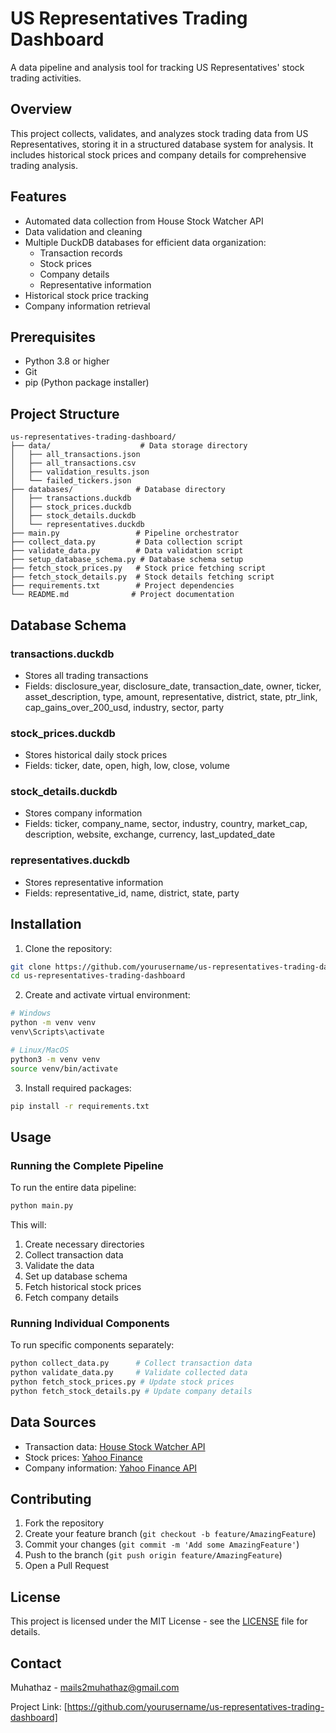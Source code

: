 # US Representatives Trading Dashboard

A data pipeline and analysis tool for tracking US Representatives' stock trading activities.

## Overview

This project collects, validates, and analyzes stock trading data from US Representatives, storing it in a structured database system for analysis. It includes historical stock prices and company details for comprehensive trading analysis.

## Features

- Automated data collection from House Stock Watcher API
- Data validation and cleaning
- Multiple DuckDB databases for efficient data organization:
  - Transaction records
  - Stock prices
  - Company details
  - Representative information
- Historical stock price tracking
- Company information retrieval

## Prerequisites

- Python 3.8 or higher
- Git
- pip (Python package installer)

## Project Structure

```
us-representatives-trading-dashboard/
├── data/                    # Data storage directory
│   ├── all_transactions.json
│   ├── all_transactions.csv
│   ├── validation_results.json
│   └── failed_tickers.json
├── databases/              # Database directory
│   ├── transactions.duckdb
│   ├── stock_prices.duckdb
│   ├── stock_details.duckdb
│   └── representatives.duckdb
├── main.py                 # Pipeline orchestrator
├── collect_data.py         # Data collection script
├── validate_data.py        # Data validation script
├── setup_database_schema.py # Database schema setup
├── fetch_stock_prices.py   # Stock price fetching script
├── fetch_stock_details.py  # Stock details fetching script
├── requirements.txt        # Project dependencies
└── README.md              # Project documentation
```

## Database Schema

### transactions.duckdb

- Stores all trading transactions
- Fields: disclosure_year, disclosure_date, transaction_date, owner, ticker, asset_description, type, amount, representative, district, state, ptr_link, cap_gains_over_200_usd, industry, sector, party

### stock_prices.duckdb

- Stores historical daily stock prices
- Fields: ticker, date, open, high, low, close, volume

### stock_details.duckdb

- Stores company information
- Fields: ticker, company_name, sector, industry, country, market_cap, description, website, exchange, currency, last_updated_date

### representatives.duckdb

- Stores representative information
- Fields: representative_id, name, district, state, party

## Installation

1. Clone the repository:

```bash
git clone https://github.com/yourusername/us-representatives-trading-dashboard.git
cd us-representatives-trading-dashboard
```

2. Create and activate virtual environment:

```bash
# Windows
python -m venv venv
venv\Scripts\activate

# Linux/MacOS
python3 -m venv venv
source venv/bin/activate
```

3. Install required packages:

```bash
pip install -r requirements.txt
```

## Usage

### Running the Complete Pipeline

To run the entire data pipeline:

```bash
python main.py
```

This will:

1. Create necessary directories
2. Collect transaction data
3. Validate the data
4. Set up database schema
5. Fetch historical stock prices
6. Fetch company details

### Running Individual Components

To run specific components separately:

```bash
python collect_data.py      # Collect transaction data
python validate_data.py     # Validate collected data
python fetch_stock_prices.py # Update stock prices
python fetch_stock_details.py # Update company details
```

## Data Sources

- Transaction data: [House Stock Watcher API](https://house-stock-watcher-data.s3-us-west-2.amazonaws.com/data/all_transactions.json)
- Stock prices: [Yahoo Finance](https://finance.yahoo.com/)
- Company information: [Yahoo Finance API](https://finance.yahoo.com/)

## Contributing

1. Fork the repository
2. Create your feature branch (`git checkout -b feature/AmazingFeature`)
3. Commit your changes (`git commit -m 'Add some AmazingFeature'`)
4. Push to the branch (`git push origin feature/AmazingFeature`)
5. Open a Pull Request

## License

This project is licensed under the MIT License - see the [LICENSE](LICENSE) file for details.

## Contact

Muhathaz - mails2muhathaz@gmail.com

Project Link: [https://github.com/yourusername/us-representatives-trading-dashboard]
